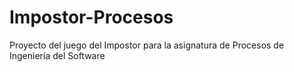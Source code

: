 # Impostor-Procesos
Proyecto del juego del Impostor para la asignatura de Procesos de Ingeniería del Software
